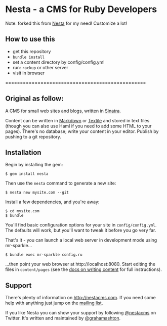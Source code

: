 # Nesta - a CMS for Ruby Developers

Note: forked this from [Nesta](https://github.com/gma/nesta) for my need! Customize a lot!

## How to use this

* get this repository
* `bundle install`
* set a content directory by config/config.yml
* run: `rackup` or other server
* visit in browser

================================================

## Original as follow:

A CMS for small web sites and blogs, written in [Sinatra][frank].

Content can be written in [Markdown][markdown] or [Textile][textile] and
stored in text files (though you can also use Haml if you need to add
some HTML to your pages). There's no database; write your content in
your editor. Publish by pushing to a git repository.

[frank]: http://www.sinatrarb.com/ "Sinatra"
[markdown]: http://daringfireball.net/projects/markdown/
[textile]: http://textism.com/tools/textile/

## Installation

Begin by installing the gem:

    $ gem install nesta

Then use the `nesta` command to generate a new site:

    $ nesta new mysite.com --git

Install a few dependencies, and you're away:

    $ cd mysite.com
    $ bundle

You'll find basic configuration options for your site in
`config/config.yml`. The defaults will work, but you'll want to tweak it
before you go very far.

That's it - you can launch a local web server in development mode using
mr-sparkle...

    $ bundle exec mr-sparkle config.ru

...then point your web browser at http://localhost:8080. Start editing
the files in `content/pages` (see the [docs on writing content][] for
full instructions).

[docs on writing content]: http://nestacms.com/docs/creating-content

## Support

There's plenty of information on <http://nestacms.com>. If you need some
help with anything just jump on the [mailing list][].

[mailing list]: http://nestacms.com/support

If you like Nesta you can show your support by following [@nestacms][]
on Twitter. It's written and maintained by [@grahamashton][].

[@grahamashton]: http://twitter.com/grahamashton
[@nestacms]: http://twitter.com/nestacms

